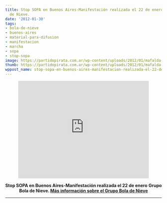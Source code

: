 ```yaml
---
title: Stop SOPA en Buenos Aires-Manifestación realizada el 22 de enero Grupo Bola
  de Nieve.
date: '2012-01-30'
tags:
- bola-de-nieve
- buenos-aires
- material-para-difusion
- manifestacion
- marcha
- sopa
- stop-sopa
image: https://partidopirata.com.ar/wp-content/uploads/2012/01/mafalda-sopa-banner-720.png
thumb: https://partidopirata.com.ar/wp-content/uploads/2012/01/mafalda-sopa-banner-720-150x150.png
wppost_name: stop-sopa-en-buenos-aires-manifestacion-realizada-el-22-de-enero-grupo-bola-de-nieve
---
```


<center>
<iframe src="http://www.youtube.com/embed/kpSjlIronTk" frameborder="0" width="420" height="315"></iframe></center>
<p style="text-align: center;"><strong>Stop SOPA en Buenos Aires-Manifestación realizada el 22 de enero</strong>
<strong> Grupo Bola de Nieve.
<a href="http://grupoboladenieve.blogspot.com/" target="_blank">Más información sobre el Grupo Bola de Nieve</a></strong></p>


<hr />

&nbsp;
